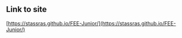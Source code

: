 ## Link to site ##  
[https://stassras.github.io/FEE-Junior/](https://stassras.github.io/FEE-Junior/)
